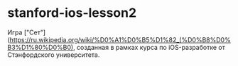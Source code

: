 # stanford-ios-lesson2

Игра ["Сет"](https://ru.wikipedia.org/wiki/%D0%A1%D0%B5%D1%82_(%D0%B8%D0%B3%D1%80%D0%B0), созданная в рамках курса по iOS-разработке от Стэнфордского университета.
